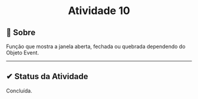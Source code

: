 <h1 align="center">Atividade 10</h2>

## 🔧 Sobre

Função que mostra a janela aberta, fechada ou quebrada dependendo do Objeto Event.

---

##  ✔ Status da Atividade

Concluída.
